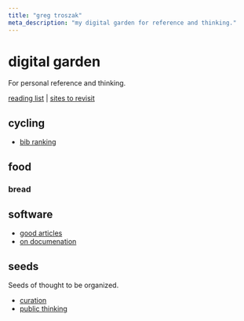 ```yaml
---
title: "greg troszak"
meta_description: "my digital garden for reference and thinking."
---
```


# digital garden

For personal reference and thinking.

[reading list](/content/reading-list.md) |
[sites to revisit](/content/seeds/sites-to-revisit.md)

## cycling

- [bib ranking](/content/cycling/bib-ranking.md)

## food
### bread

## software

- [good articles](/content/software/articles.md)
- [on documenation](/content/software/on-documentation.md)

## seeds

Seeds of thought to be organized. 

- [curation](/content/seeds/curation.md)
- [public thinking](/content/seeds/public-thinking.md)
